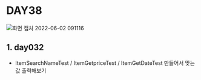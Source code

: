 # DAY38

![화면 캡처 2022-06-02 091116](https://user-images.githubusercontent.com/103159709/171525779-78f2c8be-007e-4c5a-ab5c-deeba24ed942.png)


## 1.  day032 
* ItemSearchNameTest / ItemGetpriceTest / ItemGetDateTest 만들어서 맞는 값 출력해보기
